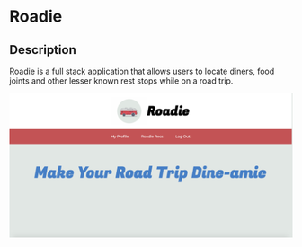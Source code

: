 # Roadie

## Description

Roadie is a full stack application that allows users to locate diners, food joints and other lesser known rest stops while on a road trip. 

![Home Page](./planning/screenshots/homepage.png)

